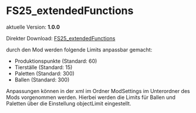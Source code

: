 # FS25_extendedFunctions

aktuelle Version: **1.0.0**

Direkter Download: [FS25_extendedFunctions](https://github.com/inconspicuously007/FS25_extendedFunctions/releases/latest/download/FS25_extendedFunctions.zip)

durch den Mod werden folgende Limits anpassbar gemacht:
  * Produktionspunkte (Standard: 60)
  * Tierställe (Standard: 15)
  * Paletten (Standard: 300)
  * Ballen (Standard: 300)

Anpassungen können in der xml im Ordner ModSettings im Unterordner des Mods vorgenommen werden. Hierbei werden die Limits für Ballen und Paletten über die Einstellung objectLimit eingestellt.
